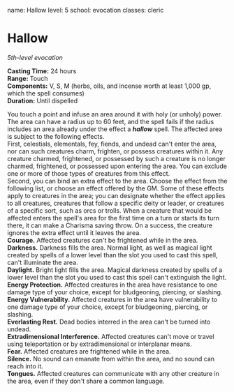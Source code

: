 name: Hallow level: 5 school: evocation classes: cleric

# Hallow
_5th-level evocation_

**Casting Time:** 24 hours    
**Range:** Touch    
**Components:** V, S, M (herbs, oils, and incense worth at least 1,000 gp, which the spell consumes)    
**Duration:** Until dispelled

You touch a point and infuse an area around it with holy (or unholy) power. The area can have a radius up to 60 feet, and the spell fails if the radius includes an area already under the effect a **_hallow_** spell. The affected area is subject to the following effects.    
First, celestials, elementals, fey, fiends, and undead can't enter the area, nor can such creatures charm, frighten, or possess creatures within it. Any creature charmed, frightened, or possessed by such a creature is no longer charmed, frightened, or possessed upon entering the area. You can exclude one or more of those types of creatures from this effect.    
Second, you can bind an extra effect to the area. Choose the effect from the following list, or choose an effect offered by the GM. Some of these effects apply to creatures in the area; you can designate whether the effect applies to all creatures, creatures that follow a specific deity or leader, or creatures of a specific sort, such as orcs or trolls. When a creature that would be affected enters the spell's area for the first time on a turn or starts its turn there, it can make a Charisma saving throw. On a success, the creature ignores the extra effect until it leaves the area.    
**Courage.** Affected creatures can't be frightened while in the area.    
**Darkness.** Darkness fills the area. Normal light, as well as magical light created by spells of a lower level than the slot you used to cast this spell, can't illuminate the area.    
**Daylight.** Bright light fills the area. Magical darkness created by spells of a lower level than the slot you used to cast this spell can't extinguish the light.    
**Energy Protection.** Affected creatures in the area have resistance to one damage type of your choice, except for bludgeoning, piercing, or slashing.    
**Energy Vulnerability.** Affected creatures in the area have vulnerability to one damage type of your choice, except for bludgeoning, piercing, or slashing.    
**Everlasting Rest.** Dead bodies interred in the area can't be turned into undead.    
**Extradimensional Interference.** Affected creatures can't move or travel using teleportation or by extradimensional or interplanar means.    
**Fear.** Affected creatures are frightened while in the area.    
**Silence.** No sound can emanate from within the area, and no sound can reach into it.    
**Tongues.** Affected creatures can communicate with any other creature in the area, even if they don't share a common language. 